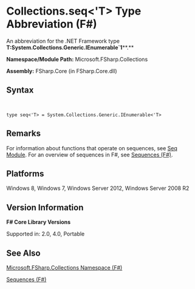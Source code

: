 # Collections.seq<'T> Type Abbreviation (F#)

An abbreviation for the .NET Framework type **T:System.Collections.Generic.IEnumerable&#96;1****.**

**Namespace/Module Path:** Microsoft.FSharp.Collections

**Assembly:** FSharp.Core (in FSharp.Core.dll)


## Syntax


```


type seq<'T> = System.Collections.Generic.IEnumerable<'T>

```



## Remarks
For information about functions that operate on sequences, see [Seq Module](http://msdn.microsoft.com/en-us/library/54e8f059-ca52-4632-9ae9-49685ee9b684). For an overview of sequences in F#, see [Sequences &#40;F&#35;&#41;](Sequences-%28FSharp%29.md).


## Platforms
Windows 8, Windows 7, Windows Server 2012, Windows Server 2008 R2


## Version Information
**F# Core Library Versions**

Supported in: 2.0, 4.0, Portable




## See Also
[Microsoft.FSharp.Collections Namespace &#40;F&#35;&#41;](Microsoft.FSharp.Collections-Namespace-%28FSharp%29.md)

[Sequences &#40;F&#35;&#41;](Sequences-%28FSharp%29.md)

